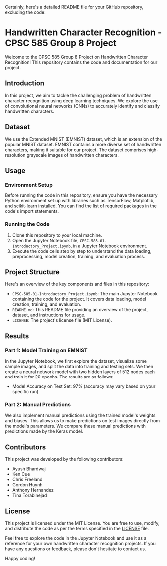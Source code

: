 Certainly, here's a detailed README file for your GitHub repository, excluding the code:

# Handwritten Character Recognition - CPSC 585 Group 8 Project

Welcome to the CPSC 585 Group 8 Project on Handwritten Character Recognition! This repository contains the code and documentation for our project. 

## Introduction

In this project, we aim to tackle the challenging problem of handwritten character recognition using deep learning techniques. We explore the use of convolutional neural networks (CNNs) to accurately identify and classify handwritten characters.

## Dataset

We use the Extended MNIST (EMNIST) dataset, which is an extension of the popular MNIST dataset. EMNIST contains a more diverse set of handwritten characters, making it suitable for our project. The dataset comprises high-resolution grayscale images of handwritten characters.

## Usage

### Environment Setup

Before running the code in this repository, ensure you have the necessary Python environment set up with libraries such as TensorFlow, Matplotlib, and scikit-learn installed. You can find the list of required packages in the code's import statements.

### Running the Code

1. Clone this repository to your local machine.
2. Open the Jupyter Notebook file, `CPSC-585-01-Introductory_Project.ipynb`, in a Jupyter Notebook environment.
3. Execute the code cells step by step to understand the data loading, preprocessing, model creation, training, and evaluation process.

## Project Structure

Here's an overview of the key components and files in this repository:

- `CPSC-585-01-Introductory_Project.ipynb`: The main Jupyter Notebook containing the code for the project. It covers data loading, model creation, training, and evaluation.
- `README.md`: This README file providing an overview of the project, dataset, and instructions for usage.
- `LICENSE`: The project's license file (MIT License).

## Results

### Part 1: Model Training on EMNIST

In the Jupyter Notebook, we first explore the dataset, visualize some sample images, and split the data into training and testing sets. We then create a neural network model with two hidden layers of 512 nodes each and train it for 20 epochs. The results are as follows:

- Model Accuracy on Test Set: 97% (accuracy may vary based on your specific run)

### Part 2: Manual Predictions

We also implement manual predictions using the trained model's weights and biases. This allows us to make predictions on test images directly from the model's parameters. We compare these manual predictions with predictions made by the Keras model.

## Contributors

This project was developed by the following contributors:

- Ayush Bhardwaj
- Ken Cue
- Chris Freeland
- Gordon Huynh
- Anthony Hernandez
- Tina Torabinejad

## License

This project is licensed under the MIT License. You are free to use, modify, and distribute the code as per the terms specified in the [LICENSE](LICENSE) file.

Feel free to explore the code in the Jupyter Notebook and use it as a reference for your own handwritten character recognition projects. If you have any questions or feedback, please don't hesitate to contact us.

Happy coding!
